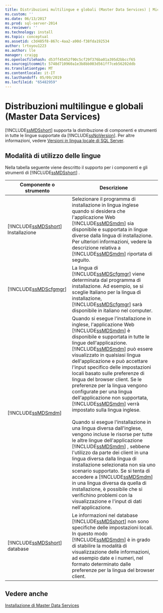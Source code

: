 ```yaml
---
title: Distribuzioni multilingue e globali (Master Data Services) | Microsoft Docs
ms.custom: ''
ms.date: 06/13/2017
ms.prod: sql-server-2014
ms.reviewer: ''
ms.technology: install
ms.topic: conceptual
ms.assetid: c3d485f8-867c-4aa2-a90d-f38fda192534
author: lrtoyou1223
ms.author: lle
manager: craigg
ms.openlocfilehash: d53ff45452f90c5cf29f376ba01a395d2bbccf65
ms.sourcegitcommit: 5748d710960a1e3b8bb003d561ff7ceb56202ddb
ms.translationtype: MT
ms.contentlocale: it-IT
ms.lasthandoff: 05/09/2019
ms.locfileid: "65482959"
---
```

# <a name="multi-lingual-and-global-deployments-master-data-services"></a>Distribuzioni multilingue e globali (Master Data Services)
  [!INCLUDE[ssMDSshort](../../includes/ssmdsshort-md.md)] supporta la distribuzione di componenti e strumenti in tutte le lingue supportate da [!INCLUDE[ssNoVersion](../../includes/ssnoversion-md.md)]. Per altre informazioni, vedere [Versioni in lingua locale di SQL Server](../../sql-server/install/local-language-versions-in-sql-server.md).  
  
## <a name="how-languages-are-used"></a>Modalità di utilizzo delle lingue  
 Nella tabella seguente viene descritto il supporto per i componenti e gli strumenti di [!INCLUDE[ssMDSshort](../../includes/ssmdsshort-md.md)] .  
  
|Componente o strumento|Descrizione|  
|-----------------------|-----------------|  
|[!INCLUDE[ssMDSshort](../../includes/ssmdsshort-md.md)] Installazione|Selezionare il programma di installazione in lingua inglese quando si desidera che l'applicazione Web [!INCLUDE[ssMDSmdm](../../includes/ssmdsmdm-md.md)] sia disponibile e supportata in lingue diverse dalla lingua di installazione. Per ulteriori informazioni, vedere la descrizione relativa a [!INCLUDE[ssMDSmdm](../../includes/ssmdsmdm-md.md)] riportata di seguito.|  
|[!INCLUDE[ssMDScfgmgr](../../includes/ssmdscfgmgr-md.md)]|La lingua di [!INCLUDE[ssMDScfgmgr](../../includes/ssmdscfgmgr-md.md)] viene determinata dal programma di installazione. Ad esempio, se si sceglie Italiano per la lingua di installazione, [!INCLUDE[ssMDScfgmgr](../../includes/ssmdscfgmgr-md.md)] sarà disponibile in italiano nel computer.|  
|[!INCLUDE[ssMDSmdm](../../includes/ssmdsmdm-md.md)]|Quando si esegue l'installazione in inglese, l'applicazione Web [!INCLUDE[ssMDSmdm](../../includes/ssmdsmdm-md.md)] è disponibile e supportata in tutte le lingue dell'applicazione. [!INCLUDE[ssMDSmdm](../../includes/ssmdsmdm-md.md)] può essere visualizzato in qualsiasi lingua dell'applicazione e può accettare l'input specifico delle impostazioni locali basato sulle preferenze di lingua del browser client. Se le preferenze per la lingua vengono configurate per una lingua dell'applicazione non supportata, [!INCLUDE[ssMDSmdm](../../includes/ssmdsmdm-md.md)] verrà impostato sulla lingua inglese.<br /><br /> Quando si esegue l'installazione in una lingua diversa dall'inglese, vengono incluse le risorse per tutte le altre lingue dell'applicazione [!INCLUDE[ssMDSmdm](../../includes/ssmdsmdm-md.md)] , sebbene l'utilizzo da parte dei client in una lingua diversa dalla lingua di installazione selezionata non sia uno scenario supportato. Se si tenta di accedere a [!INCLUDE[ssMDSmdm](../../includes/ssmdsmdm-md.md)] in una lingua diversa da quella di installazione, è possibile che si verifichino problemi con la visualizzazione e l'input di dati nell'applicazione.|  
|[!INCLUDE[ssMDSshort](../../includes/ssmdsshort-md.md)] database|Le informazioni nel database [!INCLUDE[ssMDSshort](../../includes/ssmdsshort-md.md)] non sono specifiche delle impostazioni locali. In questo modo [!INCLUDE[ssMDSmdm](../../includes/ssmdsmdm-md.md)] è in grado di stabilire la modalità di visualizzazione delle informazioni, ad esempio date e i numeri, nel formato determinato dalle preferenze per la lingua del browser client.|  
  
## <a name="see-also"></a>Vedere anche  
 [Installazione di Master Data Services](install-master-data-services.md)  
  
  
